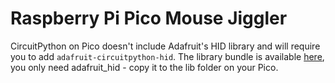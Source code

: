 # Raspberry Pi Pico Mouse Jiggler

CircuitPython on Pico doesn't include Adafruit's HID library and will require you to add `adafruit-circuitpython-hid`. The library bundle is available [here](https://github.com/adafruit/Adafruit_CircuitPython_HID), you only need adafruit_hid - copy it to the lib folder on your Pico.
